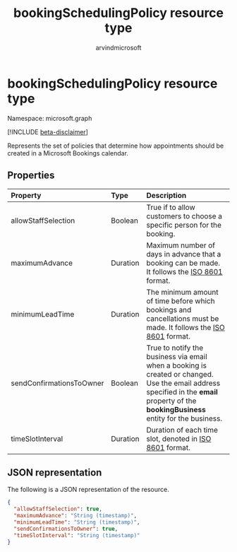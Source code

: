 ﻿---
title: "bookingSchedulingPolicy resource type"
description: " > **Important:** APIs under the /beta version in Microsoft Graph are in preview and are subject to change. Use of these APIs in production applications is not supported."
localization_priority: Normal
author: "arvindmicrosoft"
ms.prod: "bookings"
doc_type: resourcePageType
---

# bookingSchedulingPolicy resource type

Namespace: microsoft.graph

 [!INCLUDE [beta-disclaimer](../../includes/beta-disclaimer.md)]

Represents the set of policies that determine how appointments should be created in a Microsoft Bookings calendar.

## Properties

| Property                 | Type     | Description                                                                                                                                                                               |
| :----------------------- | :------- | :---------------------------------------------------------------------------------------------------------------------------------------------------------------------------------------- |
| allowStaffSelection      | Boolean  | True if to allow customers to choose a specific person for the booking.                                                                                                                   |
| maximumAdvance           | Duration | Maximum number of days in advance that a booking can be made. It follows the [ISO 8601](https://www.iso.org/iso-8601-date-and-time-format.html) format.                                   |
| minimumLeadTime          | Duration | The minimum amount of time before which bookings and cancellations must be made. It follows the [ISO 8601](https://www.iso.org/iso-8601-date-and-time-format.html) format.                |
| sendConfirmationsToOwner | Boolean  | True to notify the business via email when a booking is created or changed. Use the email address specified in the **email** property of the **bookingBusiness** entity for the business. |
| timeSlotInterval         | Duration | Duration of each time slot, denoted in [ISO 8601](https://www.iso.org/iso-8601-date-and-time-format.html) format.                                                                         |

## JSON representation

The following is a JSON representation of the resource.

<!-- {
  "blockType": "resource",
  "optionalProperties": [

  ],
  "@odata.type": "microsoft.graph.bookingSchedulingPolicy"
}-->

```json
{
  "allowStaffSelection": true,
  "maximumAdvance": "String (timestamp)",
  "minimumLeadTime": "String (timestamp)",
  "sendConfirmationsToOwner": true,
  "timeSlotInterval": "String (timestamp)"
}

```

<!-- uuid: 8fcb5dbc-d5aa-4681-8e31-b001d5168d79
2015-10-25 14:57:30 UTC -->

<!--
{
  "type": "#page.annotation",
  "description": "bookingSchedulingPolicy resource",
  "keywords": "",
  "section": "documentation",
  "tocPath": "",
  "suppressions": []
}
-->
